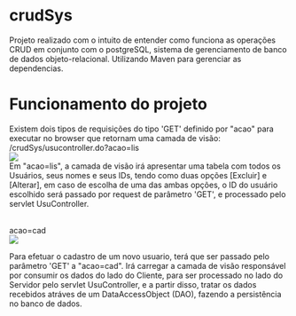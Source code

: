 # crudSys
Projeto realizado com o intuito de entender como funciona as operações CRUD em conjunto com o postgreSQL, sistema de gerenciamento de banco de dados objeto-relacional. Utilizando Maven para gerenciar as dependencias.


# Funcionamento do projeto

Existem dois tipos de requisições do tipo 'GET' definido por "acao" para executar no browser que retornam uma camada de visão:<br> 
/crudSys/usucontroller.do?acao=lis<br>
![](https://i.imgur.com/j5hfXc0.png)<br>
Em "acao=lis", a camada de visão irá apresentar uma tabela com todos os Usuários, seus nomes e seus IDs, tendo como duas opções 
[Excluir] e [Alterar], em caso de escolha de uma das ambas opções, o ID do usuário escolhido será passado por request de parâmetro 'GET', e processado
pelo servlet UsuController.

<br>acao=cad<br>
![](https://i.imgur.com/HF4owDg.png)<br>

Para efetuar o cadastro de um novo usuario, terá que ser passado pelo parâmetro 'GET' a "acao=cad". Irá carregar a camada de visão responsável
por consumir os dados do lado do Cliente, para ser processado no lado do Servidor pelo servlet UsuController, e a partir disso, tratar os dados
recebidos atráves de um DataAccessObject (DAO), fazendo a persistência no banco de dados.

